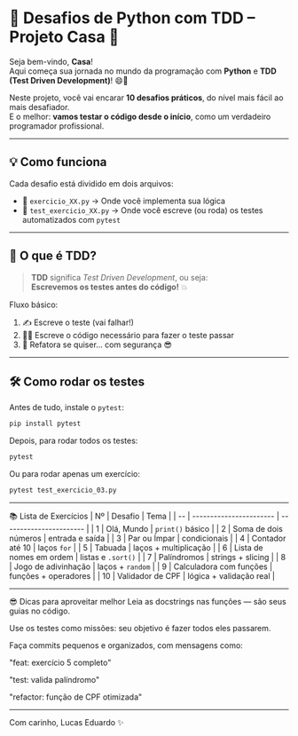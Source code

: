 # 🧠 Desafios de Python com TDD – Projeto Casa 🚀

Seja bem-vindo, **Casa**!  
Aqui começa sua jornada no mundo da programação com **Python** e **TDD (Test Driven Development)**! 😄🐍

Neste projeto, você vai encarar **10 desafios práticos**, do nível mais fácil ao mais desafiador.  
E o melhor: **vamos testar o código desde o início**, como um verdadeiro programador profissional.

---

## 💡 Como funciona

Cada desafio está dividido em dois arquivos:

- 📄 `exercicio_XX.py` → Onde você implementa sua lógica
- 🧪 `test_exercicio_XX.py` → Onde você escreve (ou roda) os testes automatizados com `pytest`

---

## 🧪 O que é TDD?

> **TDD** significa *Test Driven Development*, ou seja:  
> **Escrevemos os testes antes do código!** 💥

Fluxo básico:

1. ✍️ Escreve o teste (vai falhar!)
2. 👨‍💻 Escreve o código necessário para fazer o teste passar
3. 🔧 Refatora se quiser… com segurança 😎

---

## 🛠️ Como rodar os testes

Antes de tudo, instale o `pytest`:

```bash
pip install pytest
```

Depois, para rodar todos os testes:
```bash
pytest
```

Ou para rodar apenas um exercício:
```bash
pytest test_exercicio_03.py
```
---

📚 Lista de Exercícios
| Nº | Desafio                 | Tema                    |
| -- | ----------------------- | ----------------------- |
| 1  | Olá, Mundo              | `print()` básico        |
| 2  | Soma de dois números    | entrada e saída         |
| 3  | Par ou Ímpar            | condicionais            |
| 4  | Contador até 10         | laços `for`             |
| 5  | Tabuada                 | laços + multiplicação   |
| 6  | Lista de nomes em ordem | listas e `.sort()`      |
| 7  | Palíndromos             | strings + slicing       |
| 8  | Jogo de adivinhação     | laços + `random`        |
| 9  | Calculadora com funções | funções + operadores    |
| 10 | Validador de CPF        | lógica + validação real |

---

😎 Dicas para aproveitar melhor
Leia as docstrings nas funções — são seus guias no código.

Use os testes como missões: seu objetivo é fazer todos eles passarem.

Faça commits pequenos e organizados, com mensagens como:

"feat: exercício 5 completo"

"test: valida palíndromo"

"refactor: função de CPF otimizada"

---

Com carinho,
Lucas Eduardo ✨
